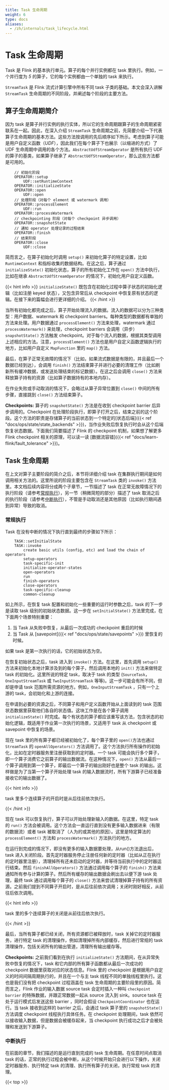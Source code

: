 ```yaml
---
title: Task 生命周期
weight: 6
type: docs
aliases:
  - /zh/internals/task_lifecycle.html
---
```

<!--
Licensed to the Apache Software Foundation (ASF) under one
or more contributor license agreements.  See the NOTICE file
distributed with this work for additional information
regarding copyright ownership.  The ASF licenses this file
to you under the Apache License, Version 2.0 (the
"License"); you may not use this file except in compliance
with the License.  You may obtain a copy of the License at

  http://www.apache.org/licenses/LICENSE-2.0

Unless required by applicable law or agreed to in writing,
software distributed under the License is distributed on an
"AS IS" BASIS, WITHOUT WARRANTIES OR CONDITIONS OF ANY
KIND, either express or implied.  See the License for the
specific language governing permissions and limitations
under the License.
-->


# Task 生命周期

Task 是 Flink 的基本执行单元。算子的每个并行实例都在 task 里执行。例如，一个并行度为 *5* 的算子，它的每个实例都由一个单独的 task 来执行。

`StreamTask` 是 Flink 流式计算引擎中所有不同 task 子类的基础。本文会深入讲解  `StreamTask` 生命周期的不同阶段，并阐述每个阶段的主要方法。

<a name="operator-lifecycle-in-a-nutshell"> </a>

## 算子生命周期简介

因为 task 是算子并行实例的执行实体，所以它的生命周期跟算子的生命周期紧密联系在一起。因此，在深入介绍 `StreamTask` 生命周期之前，先简要介绍一下代表算子生命周期的基本方法。这些方法按调用的先后顺序如下所示。考虑到算子可能是用户自定义函数（*UDF*），因此我们在每个算子下也展示（以缩进的方式）了 UDF 生命周期中调用的各个方法。`AbstractUdfStreamOperator` 是所有执行 UDF 的算子的基类，如果算子继承了 `AbstractUdfStreamOperator`，那么这些方法都是可用的。


 

        // 初始化阶段
        OPERATOR::setup
            UDF::setRuntimeContext
        OPERATOR::initializeState
        OPERATOR::open
            UDF::open
        // 处理阶段（对每个 element 或 watermark 调用）
        OPERATOR::processElement
            UDF::run
        OPERATOR::processWatermark
        // checkpointing 阶段（对每个 checkpoint 异步调用）
        OPERATOR::snapshotState
        // 通知 operator 处理记录的过程结束
        OPERATOR::finish
        // 结束阶段
        OPERATOR::close
            UDF::close

简而言之，在算子初始化时调用 `setup()` 来初始化算子的特定设置，比如 `RuntimeContext` 和指标收集的数据结构。在这之后，算子通过 `initializeState()` 初始化状态，算子的所有初始化工作在 `open()` 方法中执行，比如在继承 `AbstractUdfStreamOperator` 的情况下，初始化用户自定义函数。

{{< hint info >}}
`initializeState()` 既包含在初始化过程中算子状态的初始化逻辑（比如注册 keyed 状态），又包含异常后从 checkpoint 中恢复原有状态的逻辑。在接下来的篇幅会进行更详细的介绍。
{{< /hint >}}

当所有初始化都完成之后，算子开始处理流入的数据。流入的数据可以分为三种类型：用户数据、watermark 和 checkpoint barriers。每种类型的数据都有单独的方法来处理。用户数据通过 `processElement()` 方法来处理，watermark 通过 `processWatermark()` 来处理，checkpoint barriers 会调用（异步）`snapshotState()` 方法触发 checkpoint。对于每个流入的数据，根据其类型调用上述相应的方法。注意，`processElement()` 方法也是用户自定义函数逻辑执行的地方，比如用户自定义 `MapFunction` 里的  `map()` 方法。

最后，在算子正常无故障的情况下（比如，如果流式数据是有限的，并且最后一个数据已经到达），会调用 `finish()` 方法结束算子并进行必要的清理工作（比如刷新所有缓冲数据，或发送处理结束的标记数据）。在这之后会调用 `close()` 方法来释放算子持有的资源（比如算子数据持有的本地内存）。

在作业失败或手动取消的情况下，会略过从算子异常位置到 `close()` 中间的所有步骤，直接跳到 `close()` 方法结束算子。

**Checkpoints:** 算子的 `snapshotState()` 方法是在收到 checkpoint barrier 后异步调用的。Checkpoint 在处理阶段执行，即算子打开之后，结束之前的这个阶段。这个方法的职责是存储算子的当前状态到一个特定的[状态后端]({{< ref "docs/ops/state/state_backends" >}})，当作业失败后恢复执行时会从这个后端恢复状态数据。下面我们简要描述了 Flink 的 checkpoint 机制，如果想了解更多 Flink checkpoint 相关的原理，可以读一读 [数据流容错]({{< ref "docs/learn-flink/fault_tolerance" >}})。

<a name="task-lifecycle-1"> </a>

## Task 生命周期

在上文对算子主要阶段的简介之后，本节将详细介绍 task 在集群执行期间是如何调用相关方法的。这里所说的阶段主要包含在 `StreamTask` 类的 `invoke()` 方法里。本文档后续内容将分成两个子章节，一节描述了 task 在正常无故障情况下的执行阶段（请参考[常规执行](#normal-execution)），另一节（稍微简短的部分）描述了 task 取消之后的执行阶段（请参考[中断执行](#interrupted-execution)），不管是手动取消还是其他原因（比如执行期间遇到异常）导致的取消。

<a name="normal-execution"> </a>

### 常规执行

Task 在没有中断的情况下执行直到最终的步骤如下所示：

	    TASK::setInitialState
	    TASK::invoke
		    create basic utils (config, etc) and load the chain of operators
		    setup-operators
		    task-specific-init
		    initialize-operator-states
	   	    open-operators
		    run
		    finish-operators
		    close-operators
		    task-specific-cleanup
		    common-cleanup

如上所示，在恢复 task 配置和初始化一些重要的运行时参数之后，task 的下一步是读取 task 级别的初始状态数据。这一步在 `setInitialState()` 方法里完成，在下面两个场景特别重要：

1. 当 Task 从失败中恢复，从最后一次成功的 checkpoint 重启的时候
2. 当 Task 从 [savepoint]({{< ref "docs/ops/state/savepoints" >}}) 里恢复的时候。

如果 task 是第一次执行的话，它的初始状态为空。

在恢复初始状态之后，task 进入到 `invoke()` 方法。在这里，首先调用 `setup()` 方法来初始化本地计算涉及到的每个算子，然后调用本地的 `init()` 方法来做特定 task 的初始化。这里所说的特定 task，取决于 task 的类型 (`SourceTask`，`OneInputStreamTask` 或 `TwoInputStreamTask` 等等)。这一步可能会有所不同，但却是申请 task 范围所需资源的地方。例如，`OneInputStreamTask` ，只有一个上游的 task，会初始化和上游的连接。

在申请到必要的资源之后，不同算子和用户定义函数开始从上面读到的 task 范围状态数据里获取他们各自的状态值。这块工作是在各个算子调用 `initializeState()` 时完成。每个有状态的算子都应该重写该方法，包含状态的初始化逻辑，既适用于作业第一次执行的场景，又适用于 task 从 checkpoint 或 savepoint 中恢复的场景。

现在 task 里的所有算子都已经被初始化了，每个算子里的 `open()`方法也通过 `StreamTask` 的 `openAllOperators()` 方法调用了。这个方法执行所有操作的初始化，比如在定时器服务里注册获取到的定时器。一个 task 可能会执行多个算子，即一个算子消费它之前算子的输出数据流。在这种情况下，`open()` 方法从最后一个算子调用到第一个算子，即最后一个算子的输出刚好也是整个 task 的输出。这样做是为了当第一个算子开始处理 task 的输入数据流时，所有下游算子已经准备接收它的输出数据了。

{{< hint info >}}

task 里多个连续算子的开启时是从后往前依次执行。

{{< /hint >}}

现在 task 可以恢复执行，算子可以开始处理新输入的数据。在这里，特定 task 的 `run()`  方法会被调用。这个方法会一直运行直到没有更多输入数据进来（有限的数据流）或者 task 被取消了（人为的或其他的原因）。这里是特定算法的 `processElement()` 方法和 `processWatermark()` 方法执行的地方。

在运行到完成的情况下，即没有更多的输入数据要处理，从run()方法退出后，task 进入关闭阶段。首先定时器服务停止注册任何新的定时器（比如从正在执行的定时器里注册），清理掉所有还未启动的定时器，并等待当前执行中的定时器运行结束。然后 `finishAllOperators()` 方法通过调用每个算子的 `finish()` 方法来通知所有参与计算的算子。然后所有缓存的输出数据会刷出去以便下游 task 处理，最终 task 通过调用每个算子的 `close()` 方法来尝试清理掉算子持有的所有资源。之前我们提到不同算子开启时，是从后往前依次调用；关闭时刚好相反，从前往后依次调用。

{{< hint info >}}

task 里的多个连续算子的关闭是从前往后依次执行。

{{< /hint >}}

最后，当所有算子都已经关闭，所有资源都已被释放时，task 关掉它的定时器服务，进行特定 task 的清理操作，例如清理掉所有内部缓存，然后进行常规的 task 清理操作，包括关闭所有的输出管道，清理所有输出缓存等。

**Checkpoints:** 之前我们看到在执行 `initializeState()` 方法期间，在从异常失败中恢复的情况下，task 和它内部的所有算子函数都从最后一次成功的 checkpoint 数据里获取对应的状态信息。Flink 里的 checkpoint 是根据用户自定义的时间间隔周期执行的，并且在一个与主 task 线程不同的单独线程里执行。这也是我们没有把 checkpoint 过程涵盖在 task 生命周期的主要阶段里的原因。简而言之，Flink 作业的输入数据 source task 会定时插入一种叫 `checkpoint barrier` 的特殊数据，并跟正常数据一起从 source 流入到 sink。source task 在处于运行模式后发送这些  barrier  ，同时会假设 `CheckpointCoordinator` 也在运行。当 task 接收到这样的 barrier 之后，会通过 task 算子里的 `snapshotState()` 方法调度 checkpoint 线程执行具体任务。在 checkpoint 处理期间，task 依然可以接收输入数据，但是数据会被缓存起来，当 checkpoint 执行成功之后才会被处理和发送到下游算子。 

<a name="interrupted-execution"> </a>

### 中断执行

在前面的章节，我们描述的是运行直到完成的 task 生命周期。在任意时间点取消 task 的话，正常的执行过程会被中断，从这个时候开始只会进行以下操作，关闭定时器服务、执行特定 task 的清理、执行所有算子的关闭，执行常规 task 的清理。

{{< top >}}
